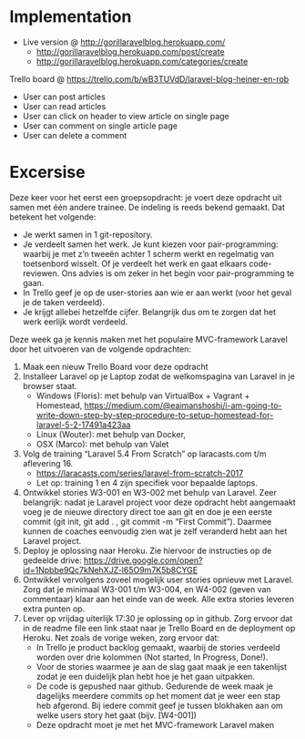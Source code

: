 # Implementation

- Live version @ http://gorillaravelblog.herokuapp.com/
    - http://gorillaravelblog.herokuapp.com/post/create
    - http://gorillaravelblog.herokuapp.com/categories/create
    
Trello board @ https://trello.com/b/wB3TUVdD/laravel-blog-heiner-en-rob

- User can post articles
- User can read articles
- User can click on header to view article on single page
- User can comment on single article page
- User can delete a comment

# Excersise

Deze keer voor het eerst een groepsopdracht: je voert deze opdracht uit samen met één andere trainee. De indeling is reeds bekend gemaakt. Dat betekent het volgende:
* Je werkt samen in 1 git-repository.
* Je verdeelt samen het werk. Je kunt kiezen voor pair-programming: waarbij je met z’n tweeën achter 1 scherm werkt en regelmatig van toetsenbord wisselt. Of je verdeelt het werk en gaat elkaars code-reviewen. Ons advies is om zeker in het begin voor pair-programming te gaan.
* In Trello geef je op de user-stories aan wie er aan werkt (voor het geval je de taken verdeeld).
* Je krijgt allebei hetzelfde cijfer. Belangrijk dus om te zorgen dat het werk eerlijk wordt verdeeld.

Deze week ga je kennis maken met het populaire MVC-framework Laravel door het uitvoeren van de volgende opdrachten:

1. Maak een nieuw Trello Board voor deze opdracht
2. Installeer Laravel op je Laptop zodat de welkomspagina van Laravel in je browser staat.
    * Windows (Floris): met behulp van VirtualBox + Vagrant + Homestead, https://medium.com/@eaimanshoshi/i-am-going-to-write-down-step-by-step-procedure-to-setup-homestead-for-laravel-5-2-17491a423aa
    * Linux (Wouter): met behulp van Docker,
    * OSX (Marco): met behulp van Valet
3. Volg de training “Laravel 5.4 From Scratch” op laracasts.com t/m aflevering 16.
    * https://laracasts.com/series/laravel-from-scratch-2017
    * Let op: training 1 en 4 zijn specifiek voor bepaalde laptops.
4. Ontwikkel stories W3-001 en W3-002 met behulp van Laravel. Zeer belangrijk: ​nadat je Laravel project voor deze opdracht hebt aangemaakt voeg je de nieuwe directory direct toe aan git en doe je een eerste commit (git init, git add . , git commit -m “First Commit”). Daarmee kunnen de coaches eenvoudig zien wat je zelf veranderd hebt aan het Laravel project.
5. Deploy je oplossing naar Heroku. Zie hiervoor de instructies op de gedeelde drive: https://drive.google.com/open?id=1Npbbe9Qc7kNehXJZ-l65O9m7K5b8CYGE
6. Ontwikkel vervolgens zoveel mogelijk user stories opnieuw met Laravel. Zorg dat je minimaal W3-001 t/m W3-004, en W4-002 (geven van commentaar) klaar aan het einde van de week. Alle extra stories leveren extra punten op.
7. Lever op vrijdag uiterlijk 17:30 je oplossing op in github. Zorg ervoor dat in de readme file een link staat naar je Trello Board en de deployment op Heroku. Net zoals de vorige weken, zorg ervoor dat:
    * In Trello je product backlog gemaakt, waarbij de stories verdeeld worden over drie kolommen (Not started, In Progress, Done!).
    * Voor de stories waarmee je aan de slag gaat maak je een takenlijst zodat je een duidelijk plan hebt hoe je het gaan uitpakken.
    * De code is gepushed naar github. Gedurende de week maak je dagelijks meerdere commits op het moment dat je weer een stap heb afgerond. Bij iedere commit geef je tussen blokhaken aan om welke users story het gaat (bijv. [W4-001])
    * Deze opdracht moet je met het MVC-framework Laravel maken
